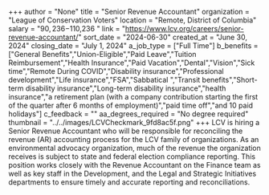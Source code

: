 +++
author = "None"
title = "Senior Revenue Accountant"
organization = "League of Conservation Voters"
location = "Remote, District of Columbia"
salary = "$90,236-$110,236 "
link = "https://www.lcv.org/careers/senior-revenue-accountant/"
sort_date = "2024-06-30"
created_at = "June 30, 2024"
closing_date = "July 1, 2024"
a_job_type = ["Full Time"]
b_benefits = ["General Benefits","Union-Eligible","Paid Leave","Tuition Reimbursement","Health Insurance","Paid Vacation","Dental","Vision","Sick time","Remote During COVID","Disability insurance","Professional development","Life insurance","FSA","Sabbatical ","Transit benefits","Short-term disability insurance","Long-term disability insurance","health insurance","a retirement plan (with a company contribution starting the first of the quarter after 6 months of employment)","paid time off","and 10 paid holidays"]
c_feedback = ""
aa_degrees_required = "No degree required"
thumbnail = "../../images/LCVCheckmark_9fd8ac5f.png"
+++
LCV is hiring a Senior Revenue Accountant who will be responsible for reconciling the revenue (AR) accounting process for the LCV family of organizations. As an environmental advocacy organization, much of the revenue the organization receives is subject to state and federal election compliance reporting. This position works closely with the Revenue Accountant on the Finance team as well as key staff in the Development, and the Legal and Strategic Initiatives departments to ensure timely and accurate reporting and reconciliations. 